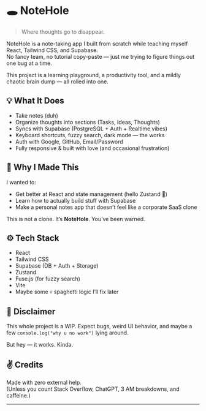 # 🕳️ NoteHole

> Where thoughts go to disappear.

NoteHole is a note-taking app I built from scratch while teaching myself React, Tailwind CSS, and Supabase.  
No fancy team, no tutorial copy-paste — just me trying to figure things out one bug at a time.

This project is a learning playground, a productivity tool, and a mildly chaotic brain dump — all rolled into one.

## 💡 What It Does

- Take notes (duh)
- Organize thoughts into sections (Tasks, Ideas, Thoughts)
- Syncs with Supabase (PostgreSQL + Auth + Realtime vibes)
- Keyboard shortcuts, fuzzy search, dark mode — the works
- Auth with Google, GitHub, Email/Password
- Fully responsive & built with love (and occasional frustration)

## 🧠 Why I Made This

I wanted to:
- Get better at React and state management (hello Zustand 👋)
- Learn how to actually build stuff with Supabase
- Make a personal notes app that doesn’t feel like a corporate SaaS clone

This is not a clone. It’s **NoteHole**. You’ve been warned.

## ⚙️ Tech Stack

- React
- Tailwind CSS
- Supabase (DB + Auth + Storage)
- Zustand
- Fuse.js (for fuzzy search)
- Vite
- Maybe some 💀 spaghetti logic I’ll fix later

## 🚧 Disclaimer

This whole project is a WIP. Expect bugs, weird UI behavior, and maybe a few `console.log("why u no work")` lying around.

But hey — it works. Kinda.

## ✌️ Credits

Made with zero external help.  
(Unless you count Stack Overflow, ChatGPT, 3 AM breakdowns, and caffeine.)

---